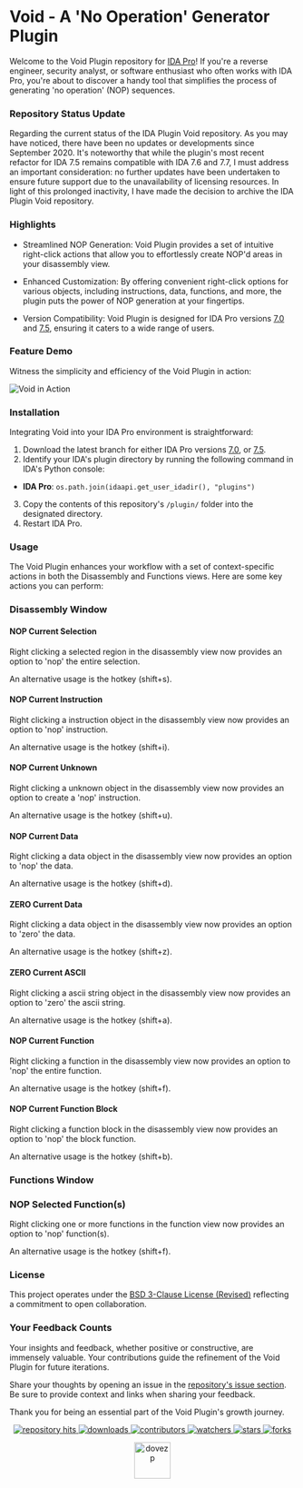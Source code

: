 # Void - A 'No Operation' Generator Plugin

Welcome to the Void Plugin repository for [IDA Pro](https://www.hex-rays.com/products/ida/)! If you're a reverse engineer, security analyst, or software enthusiast who often works with IDA Pro, you're about to discover a handy tool that simplifies the process of generating 'no operation' (NOP) sequences.

### Repository Status Update
Regarding the current status of the IDA Plugin Void repository. As you may have noticed, there have been no updates or developments since September 2020. It's noteworthy that while the plugin's most recent refactor for IDA 7.5 remains compatible with IDA 7.6 and 7.7, I must address an important consideration: no further updates have been undertaken to ensure future support due to the unavailability of licensing resources. In light of this prolonged inactivity, I have made the decision to archive the IDA Plugin Void repository.

### Highlights
* Streamlined NOP Generation: Void Plugin provides a set of intuitive right-click actions that allow you to effortlessly create NOP'd areas in your disassembly view.

* Enhanced Customization: By offering convenient right-click options for various objects, including instructions, data, functions, and more, the plugin puts the power of NOP generation at your fingertips.

* Version Compatibility: Void Plugin is designed for IDA Pro versions [7.0](https://github.com/dovezp/ida.plugin.void/tree/7.0) and [7.5](https://github.com/dovezp/ida.plugin.void/tree/7.5), ensuring it caters to a wide range of users.

### Feature Demo
Witness the simplicity and efficiency of the Void Plugin in action:

![Void in Action](https://i.imgur.com/vgsHJXw.png)

### Installation

Integrating Void into your IDA Pro environment is straightforward:

1. Download the latest branch for either IDA Pro versions [7.0](https://github.com/dovezp/ida.plugin.void/tree/7.0), or [7.5](https://github.com/dovezp/ida.plugin.void/tree/7.5).
2. Identify your IDA's plugin directory by running the following command in IDA's Python console:
  * **IDA Pro**: `os.path.join(idaapi.get_user_idadir(), "plugins")`

3. Copy the contents of this repository's `/plugin/` folder into the designated directory.
4. Restart IDA Pro.

### Usage

The Void Plugin enhances your workflow with a set of context-specific actions in both the Disassembly and Functions views. Here are some key actions you can perform:

### Disassembly Window

#### NOP Current Selection

Right clicking a selected region in the disassembly view now provides an option to 'nop' the entire selection.

An alternative usage is the hotkey (shift+s).

#### NOP Current Instruction

Right clicking a instruction object in the disassembly view now provides an option to 'nop' instruction.

An alternative usage is the hotkey (shift+i).

#### NOP Current Unknown

Right clicking a unknown object in the disassembly view now provides an option to create a 'nop' instruction.

An alternative usage is the hotkey (shift+u).

#### NOP Current Data

Right clicking a data object in the disassembly view now provides an option to 'nop' the data.

An alternative usage is the hotkey (shift+d).

#### ZERO Current Data

Right clicking a data object in the disassembly view now provides an option to 'zero' the data.

An alternative usage is the hotkey (shift+z).

#### ZERO Current ASCII

Right clicking a ascii string object in the disassembly view now provides an option to 'zero' the ascii string.

An alternative usage is the hotkey (shift+a).

#### NOP Current Function

Right clicking a function in the disassembly view now provides an option to 'nop' the entire function.

An alternative usage is the hotkey (shift+f).

#### NOP Current Function Block

Right clicking a function block in the disassembly view now provides an option to 'nop' the block function.

An alternative usage is the hotkey (shift+b).

### Functions Window

### NOP Selected Function(s)

Right clicking one or more functions in the function view now provides an option to 'nop' function(s).

An alternative usage is the hotkey (shift+f).

### License

This project operates under the [BSD 3-Clause License (Revised)](https://tldrlegal.com/license/bsd-3-clause-license-(revised)) reflecting a commitment to open collaboration.

### Your Feedback Counts

Your insights and feedback, whether positive or constructive, are immensely valuable. Your contributions guide the refinement of the Void Plugin for future iterations.

Share your thoughts by opening an issue in the [repository's issue section](https://github.com/dovezp/ida.plugin.void/issues). Be sure to provide context and links when sharing your feedback.

Thank you for being an essential part of the Void Plugin's growth journey.

<p align="center">
  <p align="center">
    <a href="https://hits.seeyoufarm.com/api/count/graph/dailyhits.svg?url=https://github.com/dovezp/ida.plugin.void">
      <img src="https://hits.seeyoufarm.com/api/count/incr/badge.svg?url=https%3A%2F%2Fgithub.com%2Fdovezp%2Fida.plugin.void&count_bg=%2379C83D&title_bg=%23555555&icon=&icon_color=%23E7E7E7&title=hits&edge_flat=true" alt="repository hits">
    </a>
    <a href="https://github.com/dovezp/ida.plugin.void/releases">
      <img src="https://img.shields.io/github/downloads/dovezp/ida.plugin.void/total?style=flat-square" alt="downloads"/>
    </a>
    <a href="https://github.com/dovezp/ida.plugin.void/graphs/contributors">
      <img src="https://img.shields.io/github/contributors/dovezp/ida.plugin.void?style=flat-square" alt="contributors"/>
    </a>
    <a href="https://github.com/dovezp/ida.plugin.void/watchers">
      <img src="https://img.shields.io/github/watchers/dovezp/ida.plugin.void?style=flat-square" alt="watchers"/>
    </a>
    <a href="https://github.com/dovezp/ida.plugin.void/stargazers">
      <img src="https://img.shields.io/github/stars/dovezp/ida.plugin.void?style=flat-square" alt="stars"/>
    </a>
    <a href="https://github.com/dovezp/ida.plugin.void/network/members">
      <img src="https://img.shields.io/github/forks/dovezp/ida.plugin.void?style=flat-square" alt="forks"/>
    </a>
  </p>
</p>

<p align="center">
  <a href="https://github.com/dovezp">
    <img width="64" heigth="64" src="https://avatars.githubusercontent.com/u/89095890" alt="dovezp"/>
  </a>
</p>
